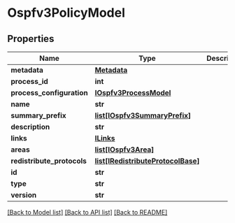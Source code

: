 # Ospfv3PolicyModel

## Properties
Name | Type | Description | Notes
------------ | ------------- | ------------- | -------------
**metadata** | [**Metadata**](Metadata.md) |  | [optional] 
**process_id** | **int** |  | [optional] 
**process_configuration** | [**IOspfv3ProcessModel**](IOspfv3ProcessModel.md) |  | [optional] 
**name** | **str** |  | [optional] 
**summary_prefix** | [**list[IOspfv3SummaryPrefix]**](IOspfv3SummaryPrefix.md) |  | [optional] 
**description** | **str** |  | [optional] 
**links** | [**ILinks**](ILinks.md) |  | [optional] 
**areas** | [**list[IOspfv3Area]**](IOspfv3Area.md) |  | [optional] 
**redistribute_protocols** | [**list[IRedistributeProtocolBase]**](IRedistributeProtocolBase.md) |  | [optional] 
**id** | **str** |  | [optional] 
**type** | **str** |  | [optional] 
**version** | **str** |  | [optional] 

[[Back to Model list]](../README.md#documentation-for-models) [[Back to API list]](../README.md#documentation-for-api-endpoints) [[Back to README]](../README.md)


